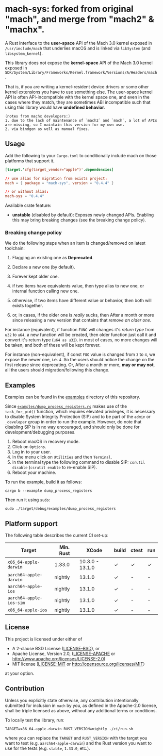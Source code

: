 # mach-sys: forked from original "mach", and merge from "mach2" & "machx".

A Rust interface to the **user-space** API of the Mach 3.0 kernel exposed in
`/usr/include/mach` that underlies macOS and is linked via `libSystem` (and
`libsystem_kernel`).

This library does not expose the **kernel-space** API of the Mach 3.0 kernel
exposed in
`SDK/System/Library/Frameworks/Kernel.framework/Versions/A/Headers/mach`. 

That is, if you are writing a kernel-resident device drivers or some other
kernel extensions you have to use something else. The user-space kernel API is
often API-incompatible with the kernel space one, and even in the cases where
they match, they are sometimes ABI incompatible such that using this library
would have **undefined behavior**.

```
(notes from machx developers:)
1. due to the lack of maintenance of `mach2` and `mach`, a lot of APIs are missing, so I maintain this version for my own use.
2. via bindgen as well as manual fixes.
```

## Usage

Add the following to your `Cargo.toml` to conditionally include mach on those
platforms that support it.

```toml
[target.'cfg(target_vendor="apple")'.dependencies]

// use alias for migration from exists project:
mach = { package = "mach-sys", version = "0.4.4" }

// or without alias:
mach-sys = "0.4.4"
```

Available crate feature:

* **unstable** (disabled by default): Exposes newly changed APIs. Enabling this may
  bring breaking changes (see the breaking change policy).

### Breaking change policy

We do the following steps when an item is changed/removed on latest toolchain:

1. Flagging an existing one as **Deprecated**.
2. Declare a new one (by default).
3. Forever kept older one.

4. if two items have equivalents value, then type alias to new one, or internal function calling new one.
5. otherwise, if two items have different value or behavior, then both will exists together.
6. or, in cases, if the older one is _really_ sucks, then After a month or more since releasing a new version that contains that _remove an older one_.

For instance (equivalent), if function `FUNC` will changes it's _return type_ from `u32` to `u64`, a new function will be created, then older function just call it and convert it's return type (`u64 as u32`). in most of cases, no more changes will be taken, and both of these will be kept forever.

For instance (non-equivalent), if const `FOO` value is changed from `3` to `4`,
we expose the newer one, i.e. `4`.
So the users should notice the change on the first release since deprecating.
Or, After a month or more, **may or may not**, all the users should migration/following this change.

## Examples

Examples can be found in the [examples](./examples) directory of this repository.

Since [`examples/dump_process_registers.rs`](./examples/dump_process_registers.rs) makes use of the `task_for_pid()` function, which requires elevated privileges, it is necessary to disable System Integrity Protection (SIP) and to be part of the `admin` or `_developer` group in order to run the example. However, do note that disabling SIP is in no way encouraged, and should only be done for development/debugging purposes.

1. Reboot macOS in recovery mode.
2. Click on `Options`.
3. Log in to your user.
4. In the menu click on `Utilities` and then `Terminal`.
5. In the terminal type the following command to disable SIP: `csrutil disable` (`csrutil enable` to re-enable SIP).
6. Reboot your machine.

To run the example, build it as follows:

```
cargo b --example dump_process_registers
```

Then run it using `sudo`:

```
sudo ./target/debug/examples/dump_process_registers
```

## Platform support

The following table describes the current CI set-up:

| Target                  | Min. Rust | XCode           | build | ctest | run |
|-------------------------|-----------|-----------------|-------|-------|-----|
| `x86_64-apple-darwin`   | 1.33.0    | 10.3.0 - 13.1.0 | ✓     | ✓     | ✓   |
| `aarch64-apple-darwin`  | nightly   | 13.1.0          | ✓     | -     | -   |
| `aarch64-apple-ios`     | nightly   | 13.1.0          | ✓     | -     | -   |
| `aarch64-apple-ios-sim` | nightly   | 13.1.0          | ✓     | -     | -   |
| `x86_64-apple-ios`      | nightly   | 13.1.0          | ✓     | -     | -   |

## License

This project is licensed under either of

* A 2-clause BSD License ([LICENSE-BSD](LICENSE-BSD)), or
* Apache License, Version 2.0, ([LICENSE-APACHE](LICENSE-APACHE) or
  http://www.apache.org/licenses/LICENSE-2.0)
* MIT license ([LICENSE-MIT](LICENSE-MIT) or
  http://opensource.org/licenses/MIT)

at your option.

## Contribution

Unless you explicitly state otherwise, any contribution intentionally submitted
for inclusion in `mach` by you, as defined in the Apache-2.0 license, shall be
triple licensed as above, without any additional terms or conditions.

To locally test the library, run:

```
TARGET=x86_64-apple-darwin RUST_VERSION=nightly ./ci/run.sh
```

where you can replace the `TARGET` and `RUST_VERSION` with the target you
want to test (e.g. `aarch64-apple-darwin`) and the Rust version you want to use for
the tests (e.g. `stable`, `1.33.0`, etc.).

[crates.io]: https://crates.io/crates/mach-sys
[Latest Version]: https://img.shields.io/crates/v/mach-sys.svg
[docs]: https://docs.rs/mach-sys/badge.svg
[docs.rs]: https://docs.rs/mach-sys

